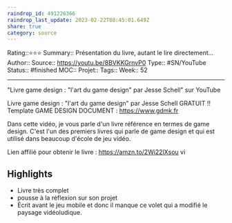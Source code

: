 ```yaml
---
raindrop_id: 491226366
raindrop_last_update: 2023-02-22T08:45:01.649Z
share: true
category: source
---
```


Rating::⭐⭐⭐
Summary:: Présentation du livre, autant le lire directement...
Author::
Source:: https://youtu.be/8BVKKGrnvP0
Type:: #SN/YouTube 
Status:: #finished 
MOC::
Projet:: 
Tags:: 
Week:: 52

***
"Livre game design : "l'art du game design" par Jesse Schell" sur YouTube

Livre game design : "l'art du game design" par Jesse Schell
GRATUIT !! Template GAME DESIGN DOCUMENT : https://www.gdmk.fr

Dans cette vidéo, je vous parle d'un livre référence en termes de game design.
C'est l'un des premiers livres qui parle de game design et qui est utilisé dans beaucoup d'école de jeu vidéo.

Lien affilié pour obtenir le livre : https://amzn.to/2Wi22lXsou vi

## Highlights

- Livre très complet
- pousse à la réflexion sur son projet
- Écrit avant le jeu mobile et donc il manque ce volet qui a modifié le paysage vidéoludique.